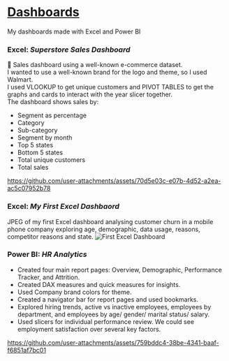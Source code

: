 # <ins>Dashboards<ins/>
My dashboards made with Excel and Power BI


### Excel: _**Superstore Sales Dashboard**_
🎥 Sales dashboard using a well-known e-commerce dataset. <br> 
I wanted to use a well-known brand for the logo and theme, so I used Walmart. <br>
I used VLOOKUP to get unique customers and PIVOT TABLES to get the graphs and cards to interact with the year slicer together. <br>
The dashboard shows sales by: <br>
 - Segment as percentage <br>
 - Category <br>
 - Sub-category <br>
 - Segment by month <br>
 - Top 5 states <br>
 - Bottom 5 states <br>
 - Total unique customers <br>
 - Total sales

https://github.com/user-attachments/assets/70d5e03c-e07b-4d52-a2ea-ac5c07952b78

### Excel: **_My First Excel Dashbaord_**
JPEG of my first Excel dashboard analysing customer churn in a mobile phone company exploring age, demographic, data usage, reasons, competitor reasons and state. 
![First Excel Dashboard](https://github.com/user-attachments/assets/166ec64d-bf04-4bb3-8a49-ea16626a81a8)

### Power BI: **_HR Analytics_**
 - Created four main report pages: Overview, Demographic, Performance Tracker, and Attrition. 
 - Created DAX measures and quick measures for insights. 
 - Used Company brand colors for theme. 
 - Created a navigator bar for report pages and used bookmarks. 
 - Explored hiring trends, active vs inactive employees, employees by department, and employees by age/ gender/ marital status/ salary.
 - Used slicers for individual performance review. We could see employment satisfaction over several key factors.

https://github.com/user-attachments/assets/759bddc4-38be-4341-baaf-f6851af7bc01



